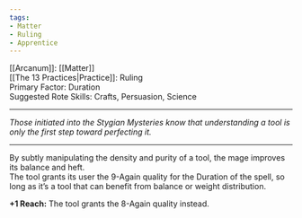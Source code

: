 ```yaml
---
tags:
- Matter
- Ruling
- Apprentice
---
```


[[Arcanum]]: [[Matter]]\
[[The 13 Practices|Practice]]: Ruling\
Primary Factor: Duration\
Suggested Rote Skills: Crafts, Persuasion, Science

---

_Those initiated into the Stygian Mysteries know that understanding a tool is only the first step toward perfecting it._

---

By subtly manipulating the density and purity of a tool, the mage improves its balance and heft.\
The tool grants its user the 9-Again quality for the Duration of the spell, so long as it’s a tool that can benefit from balance or weight distribution.

**+1 Reach:** The tool grants the 8-Again quality instead.